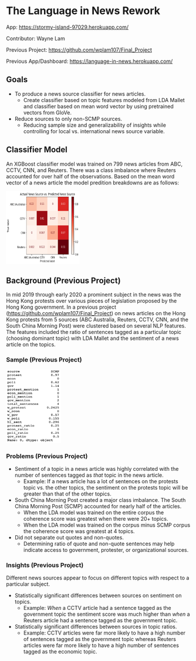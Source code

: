 # The Language in News Rework

App: https://stormy-island-97029.herokuapp.com/

Contributor: Wayne Lam

Previous Project: https://github.com/wplam107/Final_Project

Previous App/Dashboard: https://language-in-news.herokuapp.com/

## Goals
- To produce a news source classifier for news articles.
  - Create classifier based on topic features modeled from LDA Mallet and classifier based on mean word vector by using pretrained vectors from GloVe.
- Reduce sources to only non-SCMP sources.
  - Reducing sample size and generalizability of insights while controlling for local vs. international news source variable.

## Classifier Model
An XGBoost classifier model was trained on 799 news articles from ABC, CCTV, CNN, and Reuters.  There was a class imbalance where Reuters accounted for over half of the observations.  Based on the mean word vector of a news article the model predition breakdowns are as follows:

<img src="notebooks/imgs/con_mat.png" height="200" width="200">

## Background (Previous Project)
In mid 2019 through early 2020 a prominent subject in the news was the Hong Kong protests over various pieces of legislation proposed by the Hong Kong government.   In a previous project (https://github.com/wplam107/Final_Project) on news articles on the Hong Kong protests from 5 sources (ABC Australia, Reuters, CCTV, CNN, and the South China Morning Post) were clustered based on several NLP features.  The features included the ratio of sentences tagged as a particular topic (choosing dominant topic) with LDA Mallet and the sentiment of a news article on the topics.

### Sample (Previous Project)
<img src="notebooks/imgs/sample_art.png" height="200" width="150">

### Problems (Previous Project)
- Sentiment of a topic in a news article was highly correlated with the number of sentences tagged as *that* topic in the news article.
  - Example: If a news article has a lot of sentences on the protests topic vs. the other topics, the sentiment on the protests topic will be greater than that of the other topics.
- South China Morning Post created a major class imbalance.  The South China Morning Post (SCMP) accounted for nearly half of the articles.
  - When the LDA model was trained on the entire corpus the coherence score was greatest when there were 20+ topics.
  - When the LDA model was trained on the corpus minus SCMP corpus the coherence score was greatest at 4 topics.
- Did not separate out quotes and non-quotes.
  - Determining ratio of quote and non-quote sentences may help indicate access to government, protester, or organizational sources.

### Insights (Previous Project)
Different news sources appear to focus on different topics with respect to a particular subject.  
- Statistically significant differences between sources on sentiment on topics.
  - Example: *When* a CCTV article had a sentence tagged as the government topic the sentiment score was much higher than *when* a Reuters article had a sentence tagged as the government topic.
- Statistically significant differences between sources in topic ratios.
  - Example: CCTV articles were far more likely to have a high number of sentences tagged as the government topic whereas Reuters articles were far more likely to have a high number of sentences tagged as the economic topic.



